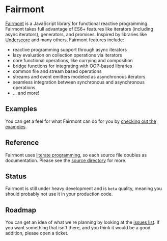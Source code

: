 # Fairmont

[Fairmont](https://github.com/pandastrike/fairmont) is a JavaScript library for functional reactive programming. Fairmont takes full advantage of ES6+ features like iterators (including async iterators), generators, and promises. Inspired by libraries like [Underscore](http://underscorejs.org/) and many others, Fairmont features include:

* reactive programming support through async iterators
* lazy evaluation on collection operations via iterators
* core functional operations, like currying and composition
* bridge functions for integrating with OOP-based libraries
* common file and stream based operations
* streams and event emitters modeled as asynchronous iterators
* seamless integration between synchronous and asynchronous operations
* … and more!

## Examples

You can get a feel for what Fairmont can do for you by [checking out the examples](./examples).

## Reference

Fairmont uses [literate programming](http://www.coffeescriptlove.com/2013/02/literate-coffeescript.html), so each source file doubles as documentation. Please see the [source directory](./src/index.litcoffee) for more.

## Status

Fairmont is still under heavy development and is `beta` quality, meaning you should probably not use it in your production code.

## Roadmap

You can get an idea of what we're planning by looking at the [issues list][200]. If you want something that isn't there, and you think it would be a good addition, please open a ticket.

[200]:https://github.com/pandastrike/fairmont/issues
